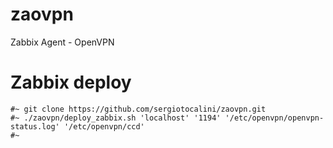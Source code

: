 # zaovpn
Zabbix Agent - OpenVPN


# Zabbix deploy

    #~ git clone https://github.com/sergiotocalini/zaovpn.git
    #~ ./zaovpn/deploy_zabbix.sh 'localhost' '1194' '/etc/openvpn/openvpn-status.log' '/etc/openvpn/ccd'
    #~
    
